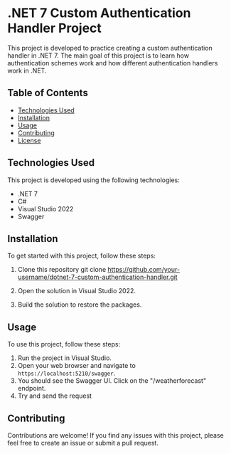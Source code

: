 # .NET 7 Custom Authentication Handler Project

This project is developed to practice creating a custom authentication handler in .NET 7. The main goal of this project is to learn how authentication schemes work and how different authentication handlers work in .NET.

## Table of Contents
- [Technologies Used](#technologies-used)
- [Installation](#installation)
- [Usage](#usage)
- [Contributing](#contributing)
- [License](#license)

## Technologies Used

This project is developed using the following technologies:
- .NET 7
- C#
- Visual Studio 2022
- Swagger

## Installation

To get started with this project, follow these steps:

1. Clone this repository
git clone https://github.com/your-username/dotnet-7-custom-authentication-handler.git

2. Open the solution in Visual Studio 2022.
3. Build the solution to restore the packages.

## Usage

To use this project, follow these steps:

1. Run the project in Visual Studio.
2. Open your web browser and navigate to `https://localhost:5210/swagger`.
3. You should see the Swagger UI. Click on the "/weatherforecast" endpoint.
4. Try and send the request

## Contributing

Contributions are welcome! If you find any issues with this project, please feel free to create an issue or submit a pull request.

